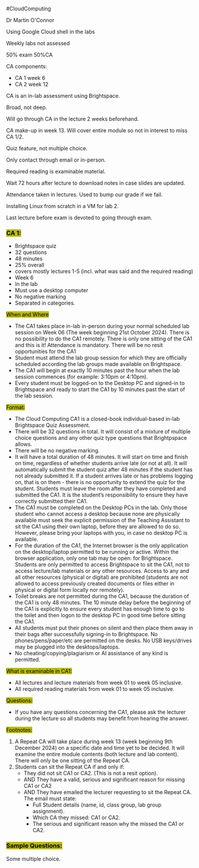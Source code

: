 #CloudComputing

Dr Martin O'Connor

Using Google Cloud shell in the labs

Weekly labs not assessed

50% exam 50%CA

CA components:
- CA 1 week 6 
- CA 2 week 12

CA is an in-lab assessment using Brightspace.

Broad, not deep.

Will go through CA in the lecture 2 weeks beforehand.

CA make-up in week 13. Will cover entire module so not in interest to miss CA 1/2.

Quiz feature, not multiple choice.

Only contact through email or in-person.

Required reading is examinable material.

Wait 72 hours after lecture to download notes in case slides are updated.

Attendance taken in lectures. Used to bump our grade if we fail.

Installing Linux from scratch in a VM for lab 2.

Last lecture before exam is devoted to going through exam.

### <mark style="background: #BABD00;">CA 1:</mark>
- Brightspace quiz
- 32 questions
- 48 minutes
- 25% overall
- covers mostly lectures 1-5 (incl. what was said and the required reading)
- Week 6
- In the lab
- Must use a desktop computer
- No negative marking
- Separated in categories.

<mark style="background: #BABD00;">When and Where</mark>
- The CA1 takes place in-lab in-person during your normal scheduled lab session on Week 06 (The week beginning 21st October 2024). There is no possibility to do the CA1 remotely. There is only one sitting of the CA1 and this is it! Attendance is mandatory. There will be no resit opportunities for the CA1
- Student must attend the lab group session for which they are officially scheduled according the lab groups made available on Brightspace.
- The CA1 will begin at exactly 10 minutes past the hour when the lab session commences (for example: 3:10pm or 4:10pm).
- Every student must be logged-on to the Desktop PC and signed-in to Brightspace and ready to start the CA1 by 10 minutes past the start of the lab session.
    

<mark style="background: #BABD00;">Format:</mark>
- The Cloud Computing CA1 is a closed-book individual-based in-lab Brightspace Quiz Assessment.
- There will be 32 questions in total. It will consist of a mixture of multiple choice questions and any other quiz type questions that Brightpspace allows.
- There will be no negative marking.
- It will have a total duration of 48 minutes. It will start on time and finish on time, regardless of whether students arrive late (or not at all). It will automatically submit the student quiz after 48 minutes if the student has not already submitted it. If a student arrives late or has problems logging on, that is on them - there is no opportunity to extend the quiz for the student. Students must leave the room after they have completed and submitted the CA1. It is the student’s responsibility to ensure they have correctly submitted their CA1.
- The CA1 must be completed on the Desktop PCs in the lab. Only those student who cannot access a desktop because none are physically available must seek the explicit permission of the Teaching Assistant to sit the CA1 using their own laptop, before they are allowed to do so. However, please bring your laptops with you, in case no desktop PC is available.
- For the duration of the CA1, the Internet browser is the only application on the desktop/laptop permitted to be running or active. Within the browser application, only one tab may be open: for Brightspace. Students are only permitted to access Brightspace to sit the CA1, not to access lecture/lab materials or any other resources. Access to any and all other resources (physical or digital) are prohibited (students are not allowed to access previously created documents or files either in physical or digital form locally nor remotely).
- Toilet breaks are not permitted during the CA1, because the duration of the CA1 is only 48 minutes. The 10 minute delay before the beginning of the CA1 is explicitly to ensure every student has enough time to go to the toilet and then logon to the desktop PC in good time before sitting the CA1.
- All students must put their phones on silent and then place them away in their bags after successfully signing-in to Brightspace. No phones/pens/paper/etc are permitted on the desks. No USB keys/drives may be plugged into the desktops/laptops.
- No cheating/copying/plagiarism or AI assistance of any kind is permitted.
    

<mark style="background: #BABD00;">What is examinable in CA1:</mark>
- All lectures and lecture materials from week 01 to week 05 inclusive.
- All required reading materials from week 01 to week 05 inclusive.
    

<mark style="background: #BABD00;">Questions:</mark>
- If you have any questions concerning the CA1, please ask the lecturer during the lecture so all students may benefit from hearing the answer.

<mark style="background: #BABD00;">Footnotes:</mark>
1. A Repeat CA will take place during week 13 (week beginning 9th December 2024) on a specific date and time yet to be decided. It will examine the entire module contents (both lecture and lab content). There will only be one sitting of the Repeat CA.
2. Students can sit the Repeat CA if and only if:
    - They did not sit CA1 or CA2. (This is not a resit option).
    - AND They have a valid, serious and significant reason for missing CA1 or CA2
    - AND They have emailed the lecturer requesting to sit the Repeat CA. The email must state:
        - Full Student details (name, id, class group, lab group assignment).
        - Which CA they missed: CA1 or CA2.
        - The serious and significant reason why the missed the CA1 or CA2.

### <mark style="background: #BABD00;">Sample Questions:</mark>



Some multiple choice.